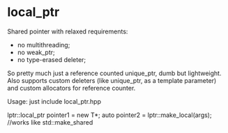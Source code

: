 # local_ptr
Shared pointer with relaxed requirements:
- no multithreading;
- no weak_ptr;
- no type-erased deleter;

So pretty much just a reference counted unique_ptr, dumb but lightweight.
Also supports custom deleters (like unique_ptr, as a template parameter) and custom allocators for reference counter.

Usage: just include local_ptr.hpp

lptr::local_ptr<T> pointer1 = new T*;
auto pointer2 = lptr::make_local<T>(args); //works like std::make_shared
